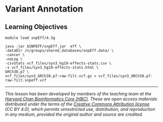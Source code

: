 # Variant Annotation

## Learning Objectives

```
module load snpEff/4.3g

java -jar $SNPEFF/snpEff.jar  eff \
-dataDir /n/groups/shared_databases/snpEff.data/ \
-cancer \
-noLog \
-csvStats vcf_files/syn3_hg19-effects-stats.csv \
-s vcf_files/syn3_hg19-effects-stats.html \
GRCh38.p7 \
vcf_files/syn3_GRCh38.p7-raw-filt.vcf.gz > vcf_files/syn3_GRCh38.p7-raw-filt.snpeff.vcf
```

***

*This lesson has been developed by members of the teaching team at the [Harvard Chan Bioinformatics Core (HBC)](http://bioinformatics.sph.harvard.edu/). These are open access materials distributed under the terms of the [Creative Commons Attribution license](https://creativecommons.org/licenses/by/4.0/) (CC BY 4.0), which permits unrestricted use, distribution, and reproduction in any medium, provided the original author and source are credited.*
